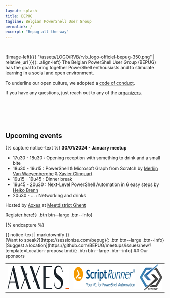 ```yaml
---
layout: splash
title: BEPUG
tagline: Belgian PowerShell User Group
permalink: /
excerpt: "Bepug all the way"
---
```

<br />

![image-left]({{ "/assets/LOGO/RVB/rvb_logo-officiel-bepug-350.png" | relative_url }}){: .align-left}
The Belgian PowerShell User Group (BEPUG) has the goal to bring together PowerShell enthousiasts and to stimulate learning in a social and open environment.

To underline our open culture, we adopted a [code of conduct](/conduct).

If you have any questions, just reach out to any of the [organizers](/about#Organizers).
<br />
<br />
<br />
<br />
<br />
<br />
## Upcoming events


{% capture notice-text %} **30/01/2024 - January meetup**

- 17u30 - 18u30 : Opening reception with something to drink and a small bite
- 18u30 - 19u15 : PowerShell & Microsoft Graph from Scratch
            by [Merlijn Van Waeyenberghe](https://www.linkedin.com/in/merlinvw/) & [Xavier Clinquart](https://www.linkedin.com/in/xavier-clinquart-722665a5/)
- 19u15 - 19u45 : Dinner break 
- 19u45 - 20u30 : Next-Level PowerShell Automation in 6 easy steps by [Heiko Brenn](https://www.linkedin.com/in/heikobrenn/)
- 20u30 - ... : Networking and drinks


Hosted by [Axxes](https://www.axxes.com/) at [Meetdistrict Ghent](https://www.meetdistrict.com/nl/meetdistrict/Gent) <br />

[Register here!](https://bepug.odoo.com/event){: .btn btn--large .btn--info}


{% endcapture %}
<div class="notice--primary">
  {{ notice-text | markdownify }}
</div>
[Want to speak?](https://sessionize.com/bepug){: .btn btn--large .btn--info} [Suggest a location](https://github.com/BEPUG/meetups/issues/new?template=Location-proposal.md){: .btn btn--large .btn--info}
## Our sponsors
<div id="Sponsors">
<table cellspacing="0" cellpadding="5" style="border: 0px;">
<tbody>
<tr>
<td style="border: 0px"><a href="https://www.axxes.com">
  <img src="/assets/images/Sponsorlogos/Logo_Axxes-RGB.png" style="width:300px;height:75px;">
</a>
</td>
<td style="border: 0px"><a href="https://www.scriptrunner.com">
  <img src="/assets/images/Sponsorlogos/scriptrunner-logo.png" style="width:300px;height:75px;">
</a>
</td>
<td style="border: 0px"><a href="https://synedgy.com/">
  <img src="/assets/images/Sponsorlogos/Logo-Small-Text-128px.png">
</a>
</td>
</tr>
</tbody>
</table>
</div>

